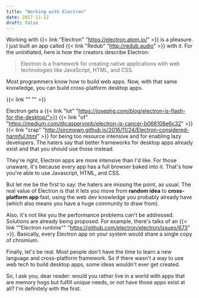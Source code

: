 ```yaml
---
title: "Working with Electron"
date: 2017-11-12
draft: false
---
```


Working with {{< link "Electron" "https://electron.atom.io/" >}} is a pleasure. I just built an
app called {{< link "Redub" "http://redub.audio" >}} with it. For the uninitiated, here is how the
creators describe Electron:

> Electron is a framework for creating native applications with web technologies like JavaScript,
  HTML, and CSS.

Most programmers know how to build web apps. Now, with that same knowledge, you can build
cross-platform desktop apps.

{{< link "" "" >}}

Electron gets a
{{< link "lot" "https://josephg.com/blog/electron-is-flash-for-the-desktop/">}}
{{< link "of" "https://medium.com/@caspervonb/electron-is-cancer-b066108e6c32" >}}
{{< link "crap" "http://sircmpwn.github.io/2016/11/24/Electron-considered-harmful.html" >}}
for being too resource intensive and for enabling lazy developers. The haters say that better
frameworks for desktop apps already exist and that you should use those instead.

They're right, Electron apps are more intensive than I'd like. For those unaware, it's because 
every app has a full browser baked into it. That's how you're able to use Javascript, HTML, and CSS.

But let me be the first to say: the haters are missing the point, as usual. The real value of
Electron is that it lets you move from **random idea** to **cross-platform app** fast, using the
web dev knowledge you probably already have (which also means you have a huge community to draw
from).

Also, it's not like you the performance problems can't be addressed. Solutions are already being
proposed. For example, there's talks of an {{< link "\"Electron runtime\"" "https://github.com/electron/electron/issues/673" >}}.
Basically, every Electron app on your system would share a single copy of chromium.

Finally, let's be real. Most people don't have the time to learn a new language and cross-platform
framework. So if there wasn't a way to use web tech to build desktop apps, some ideas wouldn't ever
get created.

So, I ask you, dear reader: would you rather live in a world with apps that are memory hogs but
fulfill unique needs, or not have those apps exist at all? I'm definitely with the first.
